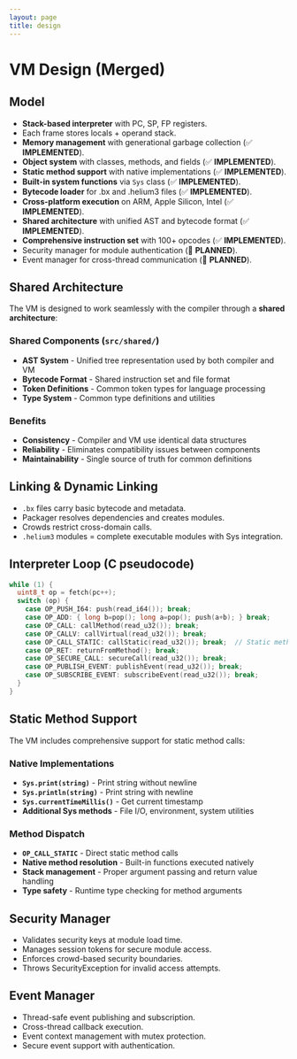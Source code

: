```yaml
---
layout: page
title: design
---
```

# VM Design (Merged)

## Model
- **Stack-based interpreter** with PC, SP, FP registers.
- Each frame stores locals + operand stack.
- **Memory management** with generational garbage collection (✅ **IMPLEMENTED**).
- **Object system** with classes, methods, and fields (✅ **IMPLEMENTED**).
- **Static method support** with native implementations (✅ **IMPLEMENTED**).
- **Built-in system functions** via `Sys` class (✅ **IMPLEMENTED**).
- **Bytecode loader** for .bx and .helium3 files (✅ **IMPLEMENTED**).
- **Cross-platform execution** on ARM, Apple Silicon, Intel (✅ **IMPLEMENTED**).
- **Shared architecture** with unified AST and bytecode format (✅ **IMPLEMENTED**).
- **Comprehensive instruction set** with 100+ opcodes (✅ **IMPLEMENTED**).
- Security manager for module authentication (🔄 **PLANNED**).
- Event manager for cross-thread communication (🔄 **PLANNED**).

## Shared Architecture

The VM is designed to work seamlessly with the compiler through a **shared architecture**:

### **Shared Components** (`src/shared/`)
- **AST System** - Unified tree representation used by both compiler and VM
- **Bytecode Format** - Shared instruction set and file format
- **Token Definitions** - Common token types for language processing
- **Type System** - Common type definitions and utilities

### **Benefits**
- **Consistency** - Compiler and VM use identical data structures
- **Reliability** - Eliminates compatibility issues between components
- **Maintainability** - Single source of truth for common definitions

## Linking & Dynamic Linking
- `.bx` files carry basic bytecode and metadata.
- Packager resolves dependencies and creates modules.
- Crowds restrict cross-domain calls.
- `.helium3` modules = complete executable modules with Sys integration.

## Interpreter Loop (C pseudocode)
```c
while (1) {
  uint8_t op = fetch(pc++);
  switch (op) {
    case OP_PUSH_I64: push(read_i64()); break;
    case OP_ADD: { long b=pop(); long a=pop(); push(a+b); } break;
    case OP_CALL: callMethod(read_u32()); break;
    case OP_CALLV: callVirtual(read_u32()); break;
    case OP_CALL_STATIC: callStatic(read_u32()); break;  // Static method calls
    case OP_RET: returnFromMethod(); break;
    case OP_SECURE_CALL: secureCall(read_u32()); break;
    case OP_PUBLISH_EVENT: publishEvent(read_u32()); break;
    case OP_SUBSCRIBE_EVENT: subscribeEvent(read_u32()); break;
  }
}
```

## Static Method Support

The VM includes comprehensive support for static method calls:

### **Native Implementations**
- **`Sys.print(string)`** - Print string without newline
- **`Sys.println(string)`** - Print string with newline  
- **`Sys.currentTimeMillis()`** - Get current timestamp
- **Additional Sys methods** - File I/O, environment, system utilities

### **Method Dispatch**
- **`OP_CALL_STATIC`** - Direct static method calls
- **Native method resolution** - Built-in functions executed natively
- **Stack management** - Proper argument passing and return value handling
- **Type safety** - Runtime type checking for method arguments

## Security Manager
- Validates security keys at module load time.
- Manages session tokens for secure module access.
- Enforces crowd-based security boundaries.
- Throws SecurityException for invalid access attempts.

## Event Manager
- Thread-safe event publishing and subscription.
- Cross-thread callback execution.
- Event context management with mutex protection.
- Secure event support with authentication.
